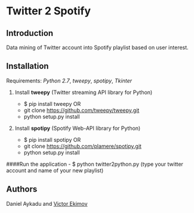 Twitter 2 Spotify
==============

Introduction
-------
Data mining of Twitter account into Spotify playlist based on user interest.

Installation
-------
Requirements: *Python 2.7*, *tweepy*, *spotipy*, *Tkinter*

1. Install **tweepy** (Twitter streaming API library for Python)
	- $ pip install tweepy
	OR
	- git clone https://github.com/tweepy/tweepy.git
	- python setup.py install

2. Install **spotipy** (Spotify Web-API library for Python)
	- $ pip install spotipy
	OR
	- git clone https://github.com/plamere/spotipy.git
	- python setup.py install

####Run the application
	- $ python twitter2python.py (type your twitter account and name of your new playlist)

Authors
-------
Daniel Aykadu and [Victor Ekimov](https://github.com/NorthernDemon)